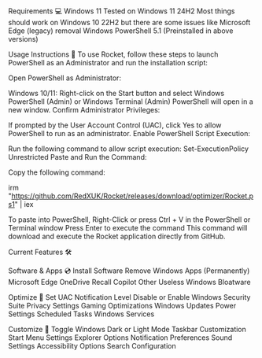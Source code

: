 Requirements 💻
Windows 11
Tested on Windows 11 24H2
Most things should work on Windows 10 22H2 but there are some issues like Microsoft Edge (legacy) removal
Windows PowerShell 5.1 (Preinstalled in above versions)

Usage Instructions 📜
To use Rocket, follow these steps to launch PowerShell as an Administrator and run the installation script:

Open PowerShell as Administrator:

Windows 10/11: Right-click on the Start button and select Windows PowerShell (Admin) or Windows Terminal (Admin)
PowerShell will open in a new window.
Confirm Administrator Privileges:

If prompted by the User Account Control (UAC), click Yes to allow PowerShell to run as an administrator.
Enable PowerShell Script Execution:

Run the following command to allow script execution:
Set-ExecutionPolicy Unrestricted
Paste and Run the Command:

Copy the following command:

irm "https://github.com/RedXUK/Rocket/releases/download/optimizer/Rocket.ps1" | iex

To paste into PowerShell, Right-Click or press Ctrl + V in the PowerShell or Terminal window
Press Enter to execute the command
This command will download and execute the Rocket application directly from GitHub.

Current Features 🛠️

Software & Apps 💿
Install Software
Remove Windows Apps (Permanently)
Microsoft Edge
OneDrive
Recall
Copilot
Other Useless Windows Bloatware

Optimize 🚀
Set UAC Notification Level
Disable or Enable Windows Security Suite
Privacy Settings
Gaming Optimizations
Windows Updates
Power Settings
Scheduled Tasks
Windows Services

Customize 🎨
Toggle Windows Dark or Light Mode
Taskbar Customization
Start Menu Settings
Explorer Options
Notification Preferences
Sound Settings
Accessibility Options
Search Configuration
